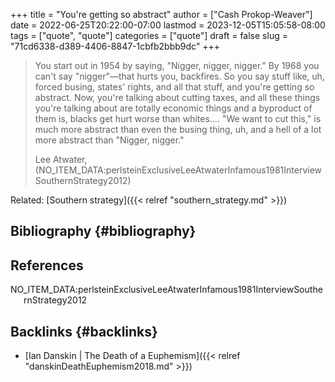+++
title = "You're getting so abstract"
author = ["Cash Prokop-Weaver"]
date = 2022-06-25T20:22:00-07:00
lastmod = 2023-12-05T15:05:58-08:00
tags = ["quote", "quote"]
categories = ["quote"]
draft = false
slug = "71cd6338-d389-4406-8847-1cbfb2bbb9dc"
+++

> You start out in 1954 by saying, "Nigger, nigger, nigger." By 1968 you can't say "nigger"—that hurts you, backfires. So you say stuff like, uh, forced busing, states' rights, and all that stuff, and you're getting so abstract. Now, you're talking about cutting taxes, and all these things you're talking about are totally economic things and a byproduct of them is, blacks get hurt worse than whites.… "We want to cut this," is much more abstract than even the busing thing, uh, and a hell of a lot more abstract than "Nigger, nigger."
>
> Lee Atwater, (NO_ITEM_DATA:perlsteinExclusiveLeeAtwaterInfamous1981InterviewSouthernStrategy2012)

Related: [Southern strategy]({{< relref "southern_strategy.md" >}})


## Bibliography {#bibliography}

## References

<style>.csl-entry{text-indent: -1.5em; margin-left: 1.5em;}</style><div class="csl-bib-body">
  <div class="csl-entry">NO_ITEM_DATA:perlsteinExclusiveLeeAtwaterInfamous1981InterviewSouthernStrategy2012</div>
</div>


## Backlinks {#backlinks}

-   [Ian Danskin | The Death of a Euphemism]({{< relref "danskinDeathEuphemism2018.md" >}})
